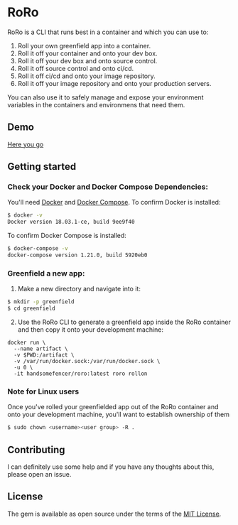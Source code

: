 # RoRo

RoRo is a CLI that runs best in a container and which you can use to:

1. Roll your own greenfield app into a container. 
2. Roll it off your container and onto your dev box. 
3. Roll it off your dev box and onto source control.
4. Roll it off source control and onto ci/cd.
5. Roll it off ci/cd and onto your image repository.
6. Roll it off your image repository and onto your production servers.

You can also use it to safely manage and expose your environment variables in the containers and environmens that need them.

## Demo

[Here you go](https://www.youtube.com/watch?v=-BxJuUQk1XI)

## Getting started

### Check your Docker and Docker Compose Dependencies: 

You'll need [Docker](https://docs.docker.com/install/) and [Docker Compose](https://docs.docker.com/compose/install/). To confirm Docker is installed:

```bash
$ docker -v
Docker version 18.03.1-ce, build 9ee9f40
```

To confirm Docker Compose is installed:

```bash
$ docker-compose -v
docker-compose version 1.21.0, build 5920eb0
```

### Greenfield a new app:

1. Make a new directory and navigate into it:

```bash
$ mkdir -p greenfield
$ cd greenfield
```

2. Use the RoRo CLI to generate a greenfield app inside the RoRo container and then copy it onto your development machine: 

```shell
docker run \
  --name artifact \
  -v $PWD:/artifact \
  -v /var/run/docker.sock:/var/run/docker.sock \
  -u 0 \
  -it handsomefencer/roro:latest roro rollon
```

### Note for Linux users
Once you've rolled your greenfielded app out of the RoRo container and onto your development machine, you'll want to establish ownership of them 

```bash
$ sudo chown <username><user group> -R .
```

## Contributing

I can definitely use some help and if you have any thoughts about this, please open an issue. 

## License
The gem is available as open source under the terms of the [MIT License](https://opensource.org/licenses/MIT).

